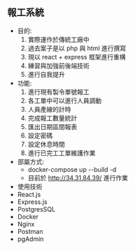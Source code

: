 ## 報工系統
- 目的:
  1. 實際運作於傳統工廠中
  2. 過去案子是以 php 與 html 進行撰寫
  3. 現以 react + express 框架進行重構
  4. 練習與加強前後端技術
  5. 進行自我提升
- 功能:
  1.  進行現有製令單號報工
  2.  各工單中可以進行人員調動
  3.  人員產線的計時
  4.  完成報工數量統計
  5.  匯出日期區間報表
  6.  設定密碼
  7.  設定休息時間
  8.  進行已完工工單維護作業
- 部屬方式:
  -   docker-compose up --build -d
  -   目前於 http://34.31.84.39/ 進行作業
-   使用技術
  -   React.js
  -   Express.js
  -   PostgresSQL
  -   Docker
  -   Nginx
  -   Postman
  -   pgAdmin
